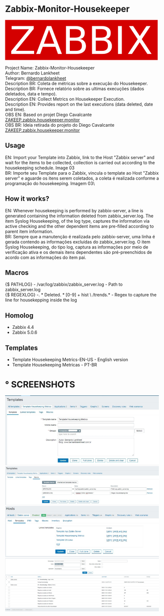 # Zabbix-Monitor-Housekeeper
![alt tag](/img/zabbix_logo.png)

Project Name: Zabbix-Monitor-Housekeeper\
Author: Bernardo Lankheet\
Telegram: [@bernardolankheet](https://t.me/bernardolankheet)\
Description BR: Coleta de métricas sobre a execução do Housekeeper.\
Description BR: Fornece relatório sobre as ultimas execuções (dados deletados, data e tempo).\
Description EN: Collect Metrics on Housekeeper Execution.\
Description EN: Provides report on the last executions (data deleted, date and time).\
OBS EN: Based on projet Diego Cavalcante [ZAKEEP.zabbix.housekeeper.monitor](https://github.com/suportecavalcante/zabbix.templates/tree/master/linux/ZAKEEP.zabbix.housekeeper.monitor)\
OBS BR: Ideia retirada do projeto do Diego Cavalcante [ZAKEEP.zabbix.housekeeper.monitor](https://github.com/suportecavalcante/zabbix.templates/tree/master/linux/ZAKEEP.zabbix.housekeeper.monitor)

## Usage
EN: Import your Template into Zabbix, link to the Host "Zabbix server" and wait for the items to be collected, collection is carried out according to the housekeeping schedule. Image 03\
BR: Importe seu Template para o Zabbix, vincula o template ao Host "Zabbix server" e aguarde os itens serem coletados, a coleta é realizada conforme a programação do housekeeping. Imagem 03\

## How it works?
EN: Whenever housekeeping is performed by zabbix-server, a line is generated containing the information deleted from zabbix_server.log. The item Syslog Housekeeping, of the log type, captures the information via active checking and the other dependent items are pre-filled according to parent item information.\
BR: Sempre que a manutenção é realizada pelo zabbix-server, uma linha é gerada contendo as informações excluídas do zabbix_server.log. O item Syslog Housekeeping, do tipo log, captura as informações por meio de verificação ativa e os demais itens dependentes são pré-preenchidos de acordo com as informações do item pai.

## Macros
{$ PATHLOG} - /var/log/zabbix/zabbix_server.log - Path to zabbix_server.log\
{$ REGEXLOG} -. * Deleted. * [0-9] + hist \ /trends.* - Regex to capture the line for housekepping inside the log

## Homolog
* Zabbix 4.4
* Zabbix 5.0.6

## Templates
* Template Housekeeping Metrics-EN-US - English version
* Template Housekeeping Metricas - PT-BR

# ° SCREENSHOTS

![alt tag](/img/01.jpg)
![alt tag](/img/02.jpg)
![alt tag](/img/03.jpg)
![alt tag](/img/04.jpg)